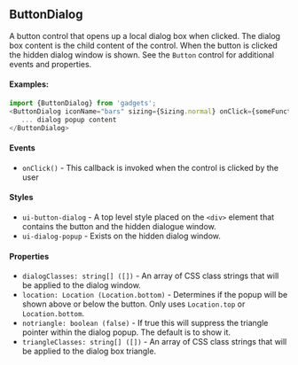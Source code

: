 <a name="module_ButtonDialog"></a>

## ButtonDialog
A button control that opens up a local dialog box when clicked.
The dialog box content is the child content of the control.  When the
button is clicked the hidden dialog window is shown.  See the `Button` control
for additional events and properties.

#### Examples:

```javascript
import {ButtonDialog} from 'gadgets';
<ButtonDialog iconName="bars" sizing={Sizing.normal} onClick={someFunction}>
   ... dialog popup content
</ButtonDialog>
```

#### Events
- `onClick()` - This callback is invoked when the control is clicked by the user

#### Styles
- `ui-button-dialog` - A top level style placed on the `<div>` element that contains
the button and the hidden dialogue window.
- `ui-dialog-popup` - Exists on the hidden dialog window.

#### Properties
- `dialogClasses: string[] ([])` - An array of CSS class strings that will be
applied to the dialog window.
- `location: Location (Location.bottom)` - Determines if the popup will be shown
above or below the button.  Only uses `Location.top` or `Location.bottom`.
- `notriangle: boolean (false)` - If true this will suppress the triangle pointer
within the dialog popup.  The default is to show it.
- `triangleClasses: string[] ([])` - An array of CSS class strings that will be
applied to the dialog box triangle.

